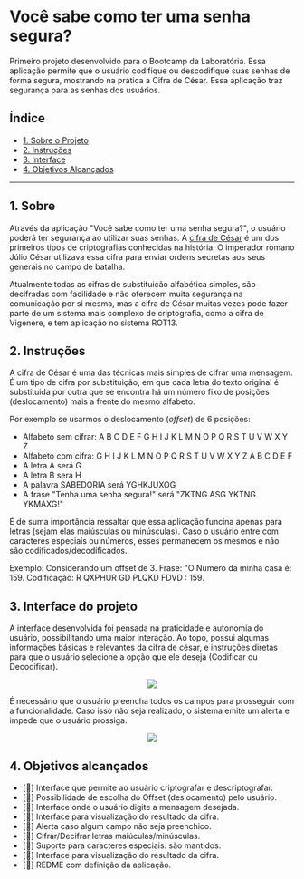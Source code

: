 # Você sabe como ter uma senha segura?
Primeiro projeto desenvolvido para o Bootcamp da Laboratória. Essa aplicação permite que o usuário codifique ou descodifique suas senhas de forma segura, mostrando na prática a Cifra de César. Essa aplicação traz segurança para as senhas dos usuários.

## Índice

* [1. Sobre o Projeto](#1-Sobre)
* [2. Instruções](#2-Intruções)
* [3. Interface](#3-Interface-do-projeto)
* [4. Objetivos Alcançados](#4-Objetivos-Alcançados)

***

## 1. Sobre

Através da aplicação "Você sabe como ter uma senha segura?", o usuário poderá 
ter segurança ao utilizar suas senhas. 
A [cifra de César](https://pt.wikipedia.org/wiki/Cifra_de_C%C3%A9sar)
é um dos primeiros tipos de criptografias conhecidas na história.
O imperador romano Júlio César utilizava essa cifra para enviar
ordens secretas aos seus generais no campo de batalha.

Atualmente todas as cifras de substituição alfabética simples, são decifradas
com facilidade e não oferecem muita segurança na comunicação por si mesma,
mas a cifra de César muitas vezes pode fazer parte de um sistema
mais complexo de criptografia, como
a cifra de Vigenère, e tem aplicação no sistema ROT13.

## 2. Instruções 

A cifra de César é uma das técnicas mais simples de cifrar uma mensagem. É um
tipo de cifra por substituição, em que cada letra do texto original é
substituida por outra que se encontra há um número fixo de posições
(deslocamento) mais a frente do mesmo alfabeto.

Por exemplo se usarmos o deslocamento (_offset_) de 6 posições:

* Alfabeto sem cifrar: A B C D E F G H I J K L M N O P Q R S T U V W X Y Z
* Alfabeto com cifra:  G H I J K L M N O P Q R S T U V W X Y Z A B C D E F
* A letra A será G
* A letra B será H
* A palavra SABEDORIA será YGHKJUXOG
* A frase "Tenha uma senha segura!" será "ZKTNG ASG YKTNG YKMAXG!"

É de suma importância ressaltar que essa aplicação funcina apenas para letras 
(sejam elas maiúsculas ou minúsculas). Caso o usuário entre com caracteres 
especiais ou números, esses permanecem os mesmos e não são codificados/decodificados.

Exemplo: Considerando um offset de 3.
Frase: "O Numero da minha casa é: 159.
Codificação: R QXPHUR GD PLQKD FDVD : 159.


## 3. Interface do projeto

A interface desenvolvida foi pensada na praticidade e autonomia do usuário,
possibilitando uma maior interação. Ao topo, possui algumas informações
básicas e relevantes da cifra de césar, e instruções diretas para que o 
usuário selecione a opção que ele deseja (Codificar ou Decodificar).

<div align='center'>
<img src="https://user-images.githubusercontent.com/30864314/214058973-de134bf7-4bfb-45b9-a161-792c33502dd4.png" />
</div>
  
  
É necessário que o usuário preencha todos os campos para prosseguir 
com a funcionalidade. Caso isso não seja realizado, o sistema emite
um alerta e impede que o usuário prossiga.

<div align='center'>
<img src="https://user-images.githubusercontent.com/30864314/214058639-965f3195-b827-4406-bffa-eb7a0701f216.png" />
</div>


## 4. Objetivos alcançados
- [:star2:] Interface que permite ao usuário criptografar e descriptografar.
- [:star2:] Possibilidade de escolha do Offset (deslocamento) pelo usuário.
- [:star2:] Interface onde o usuário digite a mensagem desejada.
- [:star2:] Interface para visualização do resultado da cifra.
- [:star2:] Alerta caso algum campo não seja preenchico.
- [:star2:] Cifrar/Decifrar letras maiúculas/minúsculas.
- [:star2:] Suporte para caracteres especiais: são mantidos.
- [:star2:] Interface para visualização do resultado da cifra.
- [:star2:] REDME com definição da aplicação.
